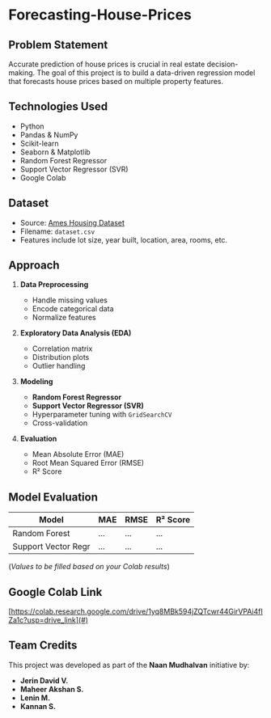 # Forecasting-House-Prices
## Problem Statement

Accurate prediction of house prices is crucial in real estate decision-making. The goal of this project is to build a data-driven regression model that forecasts house prices based on multiple property features.

## Technologies Used

- Python
- Pandas & NumPy
- Scikit-learn
- Seaborn & Matplotlib
- Random Forest Regressor
- Support Vector Regressor (SVR)
- Google Colab

## Dataset

- Source: [Ames Housing Dataset](https://www.kaggle.com/datasets/prevek18/ames-housing-dataset)
- Filename: `dataset.csv`
- Features include lot size, year built, location, area, rooms, etc.

## Approach

1. **Data Preprocessing**
   - Handle missing values
   - Encode categorical data
   - Normalize features

2. **Exploratory Data Analysis (EDA)**
   - Correlation matrix
   - Distribution plots
   - Outlier handling

3. **Modeling**
   - **Random Forest Regressor**
   - **Support Vector Regressor (SVR)**
   - Hyperparameter tuning with `GridSearchCV`
   - Cross-validation

4. **Evaluation**
   - Mean Absolute Error (MAE)
   - Root Mean Squared Error (RMSE)
   - R² Score

## Model Evaluation

| Model               | MAE    | RMSE   | R² Score |
|--------------------|--------|--------|----------|
| Random Forest       | ...    | ...    | ...      |
| Support Vector Regr | ...    | ...    | ...      |

(*Values to be filled based on your Colab results*)

## Google Colab Link

[https://colab.research.google.com/drive/1yq8MBk594jZQTcwr44GirVPAi4fIZa1c?usp=drive_link](#)

## Team Credits

This project was developed as part of the **Naan Mudhalvan** initiative by:

- **Jerin David V.**
- **Maheer Akshan S.**
- **Lenin M.**
- **Kannan S.**
